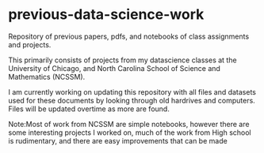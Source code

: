 # previous-data-science-work
Repository of previous papers, pdfs, and notebooks of class assignments and projects.

This primarily consists of projects from my datascience classes at the University of Chicago, and North Carolina School of Science and Mathematics (NCSSM). 

I am currently working on updating this repository with all files and datasets used for these documents by looking through old hardrives and computers.
Files will be updated overtime as more are found.

Note:Most of work from NCSSM are simple notebooks, however there are some interesting projects I worked on, much of the work from High school is rudimentary, and there are easy improvements that can be made
